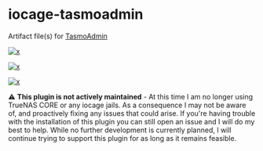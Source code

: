 <!-- markdownlint-disable MD012 MD041 -->

<!-- BADGE LINKS -->
[plugins-link]:https://www.truenas.com/plugins/
[plugins-shield]:https://img.shields.io/badge/TrueNAS%20CORE-Community%20Plugin-blue?logo=TrueNAS&style=for-the-badge

<!-- CIRRUS CI RESULTS -->
[results-12.2]:https://cirrus-ci.com/github/tprelog/truenas-plugin-index/12.2-RELEASE
[results-13.0]:https://cirrus-ci.com/github/tprelog/truenas-plugin-index/13.0-RELEASE

[tasmo-12.2]:https://img.shields.io/cirrus/github/tprelog/truenas-plugin-index/12.2-RELEASE?task=tasmoadmin-12-2&label=12.2-RELEASE&logo=FreeBSD&logoColor=red&style=plastic
[tasmo-13.0]:https://img.shields.io/cirrus/github/tprelog/truenas-plugin-index/13.0-RELEASE?task=tasmoadmin-13-0&label=13.0-RELEASE&logo=FreeBSD&logoColor=red&style=plastic

[1]: https://github.com/reloxx13/TasmoAdmin#tasmoadmin

# iocage-tasmoadmin

Artifact file(s) for [TasmoAdmin][1]

[![x][plugins-shield]][plugins-link]

[![x][tasmo-12.2]][results-12.2]

[![x][tasmo-13.0]][results-13.0]

:warning: **This plugin is not actively maintained** - At this time I am no longer using TrueNAS CORE or any iocage jails. As a consequence I may not be aware of, and proactively fixing any issues that could arise. If you're having trouble with the installation of this plugin you can still open an issue and I will do my best to help. While no further development is currently planned, I will continue trying to support this plugin for as long as it remains feasible.
